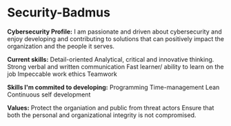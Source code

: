 # Security-Badmus
**Cybersecurity Profile:**
I am passionate and driven about cybersecurity and enjoy developing and contributing to solutions that can positively impact the organization and the people it serves.

**Current skills:**
Detail-oriented
Analytical, critical and innovative thinking.
Strong verbal and written communication
Fast learner/ ability to learn on the job
Impeccable work ethics
Teamwork

**Skills I'm commited to developing:**
Programming
Time-management
Lean
Continuous self development

**Values:**
Protect the organiation and public from threat actors
Ensure that both the personal and organizational integrity is not compromised.
